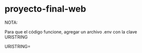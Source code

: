 # proyecto-final-web

NOTA:

Para que el código funcione, agregar un archivo .env con la clave URISTRING

URISTRING=<your-string-here>